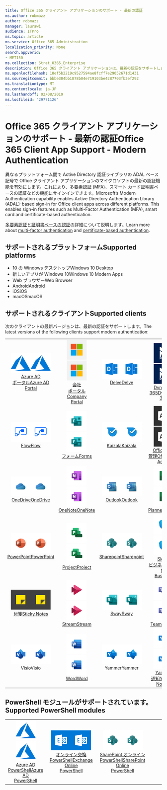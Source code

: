 ```yaml
---
title: Office 365 クライアント アプリケーションのサポート - 最新の認証
ms.author: robmazz
author: robmazz
manager: laurawi
audience: ITPro
ms.topic: article
ms.service: Office 365 Administration
localization_priority: None
search.appverid:
- MET150
ms.collection: Strat_O365_Enterprise
description: Office 365 クライアント アプリケーションは、最新の認証をサポートします。
ms.openlocfilehash: 18ef5b2219c9527594ae8fcff7e29052671d1431
ms.sourcegitcommit: bbbe304bb1878b04e719103be4287703fb3ef292
ms.translationtype: MT
ms.contentlocale: ja-JP
ms.lasthandoff: 02/08/2019
ms.locfileid: "29771126"
---
```

# <a name="office-365-client-app-support---modern-authentication"></a><span data-ttu-id="004e6-103">Office 365 クライアント アプリケーションのサポート - 最新の認証</span><span class="sxs-lookup"><span data-stu-id="004e6-103">Office 365 Client App Support - Modern Authentication</span></span>

<span data-ttu-id="004e6-p101">異なるプラットフォーム間で Active Directory 認証ライブラリの ADAL ベース記号で Office クライアント アプリケーションのマイクロソフトの最新の認証機能を有効にします。これにより、多要素認証 (MFA)、スマート カード証明書ベースの認証などの機能にサインインできます。</span><span class="sxs-lookup"><span data-stu-id="004e6-p101">Microsoft’s Modern Authentication capability enables Active Directory Authentication Library (ADAL)-based sign-in for Office client apps across different platforms. This enables sign-in features such as Multi-Factor Authentication (MFA), smart card and certificate-based authentication.</span></span>

<span data-ttu-id="004e6-106">[多要素認証](https://docs.microsoft.com/azure/active-directory/authentication/multi-factor-authentication)と[証明書ベースの認証](https://docs.microsoft.com/azure/active-directory/active-directory-certificate-based-authentication-get-started)の詳細について説明します。</span><span class="sxs-lookup"><span data-stu-id="004e6-106">Learn more about [multi-factor authentication](https://docs.microsoft.com/azure/active-directory/authentication/multi-factor-authentication) and [certificate-based authentication](https://docs.microsoft.com/azure/active-directory/active-directory-certificate-based-authentication-get-started).</span></span>

## <a name="supported-platforms"></a><span data-ttu-id="004e6-107">サポートされるプラットフォーム</span><span class="sxs-lookup"><span data-stu-id="004e6-107">Supported platforms</span></span>

 - <span data-ttu-id="004e6-108">10 の Windows デスクトップ</span><span class="sxs-lookup"><span data-stu-id="004e6-108">Windows 10 Desktop</span></span>
 - <span data-ttu-id="004e6-109">新しいアプリが Windows 10</span><span class="sxs-lookup"><span data-stu-id="004e6-109">Windows 10 Modern Apps</span></span>
 - <span data-ttu-id="004e6-110">Web ブラウザー</span><span class="sxs-lookup"><span data-stu-id="004e6-110">Web Browser</span></span>
 - <span data-ttu-id="004e6-111">Android</span><span class="sxs-lookup"><span data-stu-id="004e6-111">Android</span></span>
 - <span data-ttu-id="004e6-112">iOS</span><span class="sxs-lookup"><span data-stu-id="004e6-112">iOS</span></span>
 - <span data-ttu-id="004e6-113">macOS</span><span class="sxs-lookup"><span data-stu-id="004e6-113">macOS</span></span>

## <a name="supported-clients"></a><span data-ttu-id="004e6-114">サポートされるクライアント</span><span class="sxs-lookup"><span data-stu-id="004e6-114">Supported clients</span></span>

<span data-ttu-id="004e6-115">次のクライアントの最新バージョンは、最新の認証をサポートします。</span><span class="sxs-lookup"><span data-stu-id="004e6-115">The latest versions of the following clients support modern authentication:</span></span>

| | | | | | |
|:---:|:---:|:---:|:---:|:---:|:---:|
| <span data-ttu-id="004e6-116">![Azure アイコン](media/o365-azure-64x64.png)</span><span class="sxs-lookup"><span data-stu-id="004e6-116">![Azure icon](media/o365-azure-64x64.png)</span></span> <br> [<span data-ttu-id="004e6-117">Azure AD<br>ポータル</span><span class="sxs-lookup"><span data-stu-id="004e6-117">Azure AD <br> Portal </span></span>](https://azure.microsoft.com/features/azure-portal/) | <span data-ttu-id="004e6-118">![企業ポータルのアイコン](media/o365-microsoft-64x64.png)</span><span class="sxs-lookup"><span data-stu-id="004e6-118">![Company portal icon](media/o365-microsoft-64x64.png)</span></span> <br> [<span data-ttu-id="004e6-119">会社<br>ポータル</span><span class="sxs-lookup"><span data-stu-id="004e6-119">Company <br> Portal </span></span>](https://docs.microsoft.com/intune-user-help/sign-in-to-the-company-portal) | <span data-ttu-id="004e6-120">![アイコンを説明します。](media/o365-delve-64x64.png)</span><span class="sxs-lookup"><span data-stu-id="004e6-120">![Delve icon](media/o365-delve-64x64.png)</span></span> <br> [<span data-ttu-id="004e6-121">Delve</span><span class="sxs-lookup"><span data-stu-id="004e6-121">Delve</span></span>](https://products.office.com/business/intelligent-search) | <span data-ttu-id="004e6-122">![Dynamics 365 アイコン](media/o365-dynamics365-64x64.png)</span><span class="sxs-lookup"><span data-stu-id="004e6-122">![Dynamics 365 icon](media/o365-dynamics365-64x64.png)</span></span> <br> [<span data-ttu-id="004e6-123">Dynamics 365</span><span class="sxs-lookup"><span data-stu-id="004e6-123">Dynamics 365</span></span>](https://dynamics.microsoft.com) | <span data-ttu-id="004e6-124">![[Excel] アイコン](media/o365-excel-64x64.png)</span><span class="sxs-lookup"><span data-stu-id="004e6-124">![Excel icon](media/o365-excel-64x64.png)</span></span> <br> [<span data-ttu-id="004e6-125">Excel</span><span class="sxs-lookup"><span data-stu-id="004e6-125">Excel</span></span>](https://products.office.com/excel) |
| <span data-ttu-id="004e6-126">![フロー アイコン](media/o365-flow-64x64.png)</span><span class="sxs-lookup"><span data-stu-id="004e6-126">![Flow icon](media/o365-flow-64x64.png)</span></span> <br> [<span data-ttu-id="004e6-127">Flow</span><span class="sxs-lookup"><span data-stu-id="004e6-127">Flow</span></span>](https://flow.microsoft.com) | <span data-ttu-id="004e6-128">![フォーム アイコン](media/o365-forms-64x64.png)</span><span class="sxs-lookup"><span data-stu-id="004e6-128">![Forms icon](media/o365-forms-64x64.png)</span></span> <br> [<span data-ttu-id="004e6-129">フォーム</span><span class="sxs-lookup"><span data-stu-id="004e6-129">Forms</span></span>](https://flow.microsoft.com/connectors/shared_microsoftforms/microsoft-forms/) | <span data-ttu-id="004e6-130">![Kaizala アイコン](media/o365-kaizala-64x64.png)</span><span class="sxs-lookup"><span data-stu-id="004e6-130">![Kaizala icon](media/o365-kaizala-64x64.png)</span></span> <br> [<span data-ttu-id="004e6-131">Kaizala</span><span class="sxs-lookup"><span data-stu-id="004e6-131">Kaizala</span></span>](https://products.office.com/en/business/microsoft-kaizala) | <span data-ttu-id="004e6-132">![Office 365 管理者アイコン](media/o365-o365admin-64x64.png)</span><span class="sxs-lookup"><span data-stu-id="004e6-132">![Office 365 Admin icon](media/o365-o365admin-64x64.png)</span></span> <br> [<span data-ttu-id="004e6-133">Office 365<br>管理</span><span class="sxs-lookup"><span data-stu-id="004e6-133">Office 365 <br> Admin</span></span>](https://products.office.com/business/manage-office-365-admin-app) | <span data-ttu-id="004e6-134">![レンズ アイコン](media/o365-lens-64x64.png)</span><span class="sxs-lookup"><span data-stu-id="004e6-134">![Lens icon](media/o365-lens-64x64.png)</span></span> <br> [<span data-ttu-id="004e6-135">Office Lens</span><span class="sxs-lookup"><span data-stu-id="004e6-135">Office Lens</span></span>](https://www.microsoft.com/p/office-lens/9wzdncrfj3t8?activetab=pivot%3Aoverviewtab) | 
| <span data-ttu-id="004e6-136">![ビジネスのアイコンを OneDrive](media/o365-OneDrive-64x64.png)</span><span class="sxs-lookup"><span data-stu-id="004e6-136">![OneDrive for Business icon](media/o365-OneDrive-64x64.png)</span></span> <br> [<span data-ttu-id="004e6-137">OneDrive</span><span class="sxs-lookup"><span data-stu-id="004e6-137">OneDrive</span></span>](https://products.office.com/onedrive-for-business/online-cloud-storage) |  <span data-ttu-id="004e6-138">![OneNote アイコン](media/o365-OneNote-64x64.png)</span><span class="sxs-lookup"><span data-stu-id="004e6-138">![OneNote icon](media/o365-OneNote-64x64.png)</span></span> <br> [<span data-ttu-id="004e6-139">OneNote</span><span class="sxs-lookup"><span data-stu-id="004e6-139">OneNote</span></span>](https://products.office.com/onenote) | <span data-ttu-id="004e6-140">![Outlook のアイコン](media/o365-outlook-64x64.png)</span><span class="sxs-lookup"><span data-stu-id="004e6-140">![Outlook icon](media/o365-outlook-64x64.png)</span></span> <br> [<span data-ttu-id="004e6-141">Outlook</span><span class="sxs-lookup"><span data-stu-id="004e6-141">Outlook</span></span>](https://products.office.com/outlook) | <span data-ttu-id="004e6-142">![プランナーのアイコン](media/o365-planner-64x64.png)</span><span class="sxs-lookup"><span data-stu-id="004e6-142">![Planner icon](media/o365-planner-64x64.png)</span></span> <br> [<span data-ttu-id="004e6-143">Planner</span><span class="sxs-lookup"><span data-stu-id="004e6-143">Planner</span></span>](https://products.office.com/business/task-management-software) | <span data-ttu-id="004e6-144">![PowerBI アイコン](media/o365-powerbi-64x64.png)</span><span class="sxs-lookup"><span data-stu-id="004e6-144">![PowerBI icon](media/o365-powerbi-64x64.png)</span></span> <br> [<span data-ttu-id="004e6-145">Power BI</span><span class="sxs-lookup"><span data-stu-id="004e6-145">Power BI</span></span>](https://powerbi.microsoft.com)
| <span data-ttu-id="004e6-146">![[PowerPoint] アイコン](media/o365-powerpoint-64x64.png)</span><span class="sxs-lookup"><span data-stu-id="004e6-146">![PowerPoint icon](media/o365-powerpoint-64x64.png)</span></span> <br> [<span data-ttu-id="004e6-147">PowerPoint</span><span class="sxs-lookup"><span data-stu-id="004e6-147">PowerPoint</span></span>](https://products.office.com/powerpoint) | <span data-ttu-id="004e6-148">![プロジェクト アイコン](media/o365-project-64x64.png)</span><span class="sxs-lookup"><span data-stu-id="004e6-148">![Project icon](media/o365-project-64x64.png)</span></span> <br> [<span data-ttu-id="004e6-149">Project</span><span class="sxs-lookup"><span data-stu-id="004e6-149">Project</span></span>](https://products.office.com/project) | <span data-ttu-id="004e6-150">![SharePoint のアイコン](media/o365-sharepoint-64x64.png)</span><span class="sxs-lookup"><span data-stu-id="004e6-150">![SharePoint icon](media/o365-sharepoint-64x64.png)</span></span> <br> [<span data-ttu-id="004e6-151">Sharepoint</span><span class="sxs-lookup"><span data-stu-id="004e6-151">Sharepoint</span></span>](https://products.office.com/sharepoint) | <span data-ttu-id="004e6-152">![Skype ビジネスのアイコン](media/o365-skypeforbusiness-64x64.png)</span><span class="sxs-lookup"><span data-stu-id="004e6-152">![Skype for Business icon](media/o365-skypeforbusiness-64x64.png)</span></span> <br> [<span data-ttu-id="004e6-153">Skype<br>ビジネス</span><span class="sxs-lookup"><span data-stu-id="004e6-153">Skype for <br> Business</span></span>](https://www.skype.com/business/) | <span data-ttu-id="004e6-154">![StaffHub アイコン](media/o365-staffhub-64x64.png)</span><span class="sxs-lookup"><span data-stu-id="004e6-154">![StaffHub icon](media/o365-staffhub-64x64.png)</span></span> <br> [<span data-ttu-id="004e6-155">StaffHub</span><span class="sxs-lookup"><span data-stu-id="004e6-155">StaffHub</span></span>](https://products.office.com/microsoft-staffhub/staff-scheduling-software)
| <span data-ttu-id="004e6-156">![スティッキー ノート アイコン](media/o365-stickynotes-64x64.png)</span><span class="sxs-lookup"><span data-stu-id="004e6-156">![Sticky Notes icon](media/o365-stickynotes-64x64.png)</span></span> <br> [<span data-ttu-id="004e6-157">付箋</span><span class="sxs-lookup"><span data-stu-id="004e6-157">Sticky Notes</span></span>](https://www.microsoft.com/p/microsoft-sticky-notes/9nblggh4qghw) | <span data-ttu-id="004e6-158">![ストリーム アイコン](media/o365-stream-64x64.png)</span><span class="sxs-lookup"><span data-stu-id="004e6-158">![Stream icon](media/o365-stream-64x64.png)</span></span> <br> [<span data-ttu-id="004e6-159">Stream</span><span class="sxs-lookup"><span data-stu-id="004e6-159">Stream</span></span>](https://stream.microsoft.com) | <span data-ttu-id="004e6-160">![アイコンをかきたてる](media/o365-sway-64x64.png)</span><span class="sxs-lookup"><span data-stu-id="004e6-160">![Sway icon](media/o365-sway-64x64.png)</span></span> <br> [<span data-ttu-id="004e6-161">Sway</span><span class="sxs-lookup"><span data-stu-id="004e6-161">Sway</span></span>](https://sway.com) | <span data-ttu-id="004e6-162">![チーム アイコン](media/o365-teams-64x64.png)</span><span class="sxs-lookup"><span data-stu-id="004e6-162">![Teams icon](media/o365-teams-64x64.png)</span></span> <br> [<span data-ttu-id="004e6-163">Teams</span><span class="sxs-lookup"><span data-stu-id="004e6-163">Teams</span></span>](https://products.office.com/microsoft-teams/group-chat-software) | <span data-ttu-id="004e6-164">![タスク アイコン](media/o365-todo-64x64.png)</span><span class="sxs-lookup"><span data-stu-id="004e6-164">![To-Do icon](media/o365-todo-64x64.png)</span></span> <br> [<span data-ttu-id="004e6-165">To Do</span><span class="sxs-lookup"><span data-stu-id="004e6-165">To-Do</span></span>](https://todo.microsoft.com)
| <span data-ttu-id="004e6-166">![Visio アイコン](media/o365-visio-64x64.png)</span><span class="sxs-lookup"><span data-stu-id="004e6-166">![Visio icon](media/o365-visio-64x64.png)</span></span> <br> [<span data-ttu-id="004e6-167">Visio</span><span class="sxs-lookup"><span data-stu-id="004e6-167">Visio</span></span>](https://products.office.com/visio/flowchart-software) | <span data-ttu-id="004e6-168">![[Word] アイコン](media/o365-word-64x64.png)</span><span class="sxs-lookup"><span data-stu-id="004e6-168">![Word icon](media/o365-word-64x64.png)</span></span> <br> [<span data-ttu-id="004e6-169">Word</span><span class="sxs-lookup"><span data-stu-id="004e6-169">Word</span></span>](https://products.office.com/word) |<span data-ttu-id="004e6-170">![Yammer のアイコン](media/o365-yammer-64x64.png)</span><span class="sxs-lookup"><span data-stu-id="004e6-170">![Yammer icon](media/o365-yammer-64x64.png)</span></span> <br> [<span data-ttu-id="004e6-171">Yammer</span><span class="sxs-lookup"><span data-stu-id="004e6-171">Yammer</span></span>](https://products.office.com/yammer/yammer-overview) | <span data-ttu-id="004e6-172">![Yammer のアイコン](media/o365-yammer-64x64.png)</span><span class="sxs-lookup"><span data-stu-id="004e6-172">![Yammer icon](media/o365-yammer-64x64.png)</span></span> <br> [<span data-ttu-id="004e6-173">Yammer<br>通知</span><span class="sxs-lookup"><span data-stu-id="004e6-173">Yammer <br> Notifier</span></span>](https://products.office.com/yammer/yammer-overview) |  |

## <a name="supported-powershell-modules"></a><span data-ttu-id="004e6-174">PowerShell モジュールがサポートされています。</span><span class="sxs-lookup"><span data-stu-id="004e6-174">Supported PowerShell modules</span></span>

| | | | | | |
|:---:|:---:|:---:|:---:|:---:|:---:|
| <span data-ttu-id="004e6-175">![Azure アイコン](media/o365-azure-64x64.png)</span><span class="sxs-lookup"><span data-stu-id="004e6-175">![Azure icon](media/o365-azure-64x64.png)</span></span> <br> [<span data-ttu-id="004e6-176">Azure AD <br> PowerShell</span><span class="sxs-lookup"><span data-stu-id="004e6-176">Azure AD <br> PowerShell</span></span>](https://docs.microsoft.com/powershell/azure/active-directory/overview?view=azureadps-2.0) | <span data-ttu-id="004e6-177">![Exchange アイコン](media/o365-exchange-64x64.png)</span><span class="sxs-lookup"><span data-stu-id="004e6-177">![Exchange icon](media/o365-exchange-64x64.png)</span></span> <br> [<span data-ttu-id="004e6-178">オンライン交換<br>PowerShell</span><span class="sxs-lookup"><span data-stu-id="004e6-178">Exchange Online <br> PowerShell</span></span>](https://docs.microsoft.com/powershell/exchange/exchange-online/exchange-online-powershell?view=exchange-ps) | <span data-ttu-id="004e6-179">![SharePoint のアイコン](media/o365-sharepoint-64x64.png)</span><span class="sxs-lookup"><span data-stu-id="004e6-179">![SharePoint icon](media/o365-sharepoint-64x64.png)</span></span> <br> [<span data-ttu-id="004e6-180">SharePoint オンライン<br>PowerShell</span><span class="sxs-lookup"><span data-stu-id="004e6-180">SharePoint Online <br> PowerShell</span></span>](https://docs.microsoft.com/sharepoint/manage-team-and-communication-sites-in-powershell)